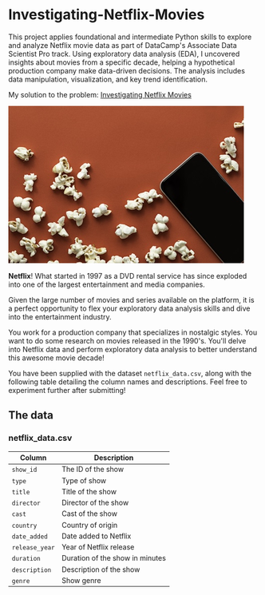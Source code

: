 # Investigating-Netflix-Movies
This project applies foundational and intermediate Python skills to explore and analyze Netflix movie data as part of DataCamp's Associate Data Scientist Pro track. Using exploratory data analysis (EDA), I uncovered insights about movies from a specific decade, helping a hypothetical production company make data-driven decisions. The analysis includes data manipulation, visualization, and key trend identification.

My solution to the problem: [Investigating Netflix Movies](notebook.ipynb)

![Popcorn](redpopcorn.jpg)

**Netflix**! What started in 1997 as a DVD rental service has since exploded into one of the largest entertainment and media companies.

Given the large number of movies and series available on the platform, it is a perfect opportunity to flex your exploratory data analysis skills and dive into the entertainment industry.

You work for a production company that specializes in nostalgic styles. You want to do some research on movies released in the 1990's. You'll delve into Netflix data and perform exploratory data analysis to better understand this awesome movie decade!

You have been supplied with the dataset `netflix_data.csv`, along with the following table detailing the column names and descriptions. Feel free to experiment further after submitting!

## The data
### **netflix_data.csv**
| Column | Description |
|--------|-------------|
| `show_id` | The ID of the show |
| `type` | Type of show |
| `title` | Title of the show |
| `director` | Director of the show |
| `cast` | Cast of the show |
| `country` | Country of origin |
| `date_added` | Date added to Netflix |
| `release_year` | Year of Netflix release |
| `duration` | Duration of the show in minutes |
| `description` | Description of the show |
| `genre` | Show genre |
